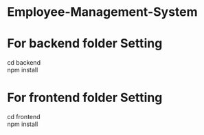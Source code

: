 # Employee-Management-System


# For backend folder Setting
cd backend<br />
npm install

# For frontend folder Setting
cd frontend<br />
npm install
